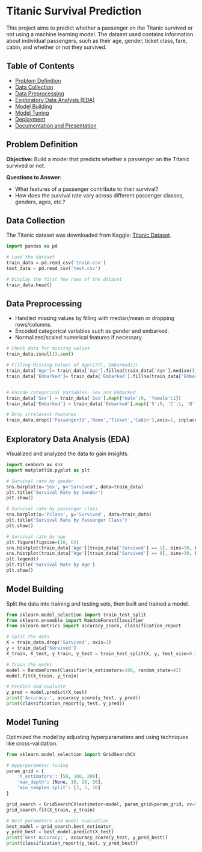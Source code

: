 # Titanic Survival Prediction

This project aims to predict whether a passenger on the Titanic survived or not using a machine learning model. The dataset used contains information about individual passengers, such as their age, gender, ticket class, fare, cabin, and whether or not they survived.

## Table of Contents

- [Problem Definition](#problem-definition)
- [Data Collection](#data-collection)
- [Data Preprocessing](#data-preprocessing)
- [Exploratory Data Analysis (EDA)](#exploratory-data-analysis-eda)
- [Model Building](#model-building)
- [Model Tuning](#model-tuning)
- [Deployment](#deployment)
- [Documentation and Presentation](#documentation-and-presentation)

## Problem Definition

**Objective:** Build a model that predicts whether a passenger on the Titanic survived or not.

**Questions to Answer:**
- What features of a passenger contribute to their survival?
- How does the survival rate vary across different passenger classes, genders, ages, etc.?

## Data Collection

The Titanic dataset was downloaded from Kaggle: [Titanic Dataset](https://www.kaggle.com/c/titanic/data).

```python
import pandas as pd

# Load the dataset
train_data = pd.read_csv('train.csv')
test_data = pd.read_csv('test.csv')

# Display the first few rows of the dataset
train_data.head()
```

## Data Preprocessing

- Handled missing values by filling with median/mean or dropping rows/columns.
- Encoded categorical variables such as gender and embarked.
- Normalized/scaled numerical features if necessary.

```python
# Check data for missing values
train_data.isnull().sum()

# Filling Missing Values of Age(177), Embarked(2) 
train_data['Age']= train_data['Age'].fillna(train_data['Age'].median())
train_data['Embarked']= train_data['Embarked'].fillna(train_data['Embarked'].mode())


# Encode categorical Variables- Sex and Embarked
train_data['Sex'] = train_data['Sex'].map({'male':0, 'female':1})
train_data['Embarked'] = train_data['Embarked'].map({'S':0, 'C':1, 'Q':2})

# Drop irrelevant features
train_data.drop(['PassengerId','Name','Ticket','Cabin'],axis=1, inplace=True)

```

## Exploratory Data Analysis (EDA)

Visualized and analyzed the data to gain insights.

```python
import seaborn as sns
import matplotlib.pyplot as plt

# Survival rate by gender
sns.barplot(x='Sex', y='Survived', data=train_data)
plt.title('Survival Rate by Gender')
plt.show()

# Survival rate by passenger class
sns.barplot(x='Pclass', y='Survived', data=train_data)
plt.title('Survival Rate by Passenger Class')
plt.show()

# Survival rate by age
plt.figure(figsize=(10, 6))
sns.histplot(train_data['Age'][train_data['Survived'] == 1], bins=30, kde=False, label='Survived')
sns.histplot(train_data['Age'][train_data['Survived'] == 0], bins=30, kde=False, label='Not Survived')
plt.legend()
plt.title('Survival Rate by Age')
plt.show()
```

## Model Building

Split the data into training and testing sets, then built and trained a model.

```python
from sklearn.model_selection import train_test_split
from sklearn.ensemble import RandomForestClassifier
from sklearn.metrics import accuracy_score, classification_report

# Split the data
X = train_data.drop('Survived', axis=1)
y = train_data['Survived']
X_train, X_test, y_train, y_test = train_test_split(X, y, test_size=0.2, random_state=42)

# Train the model
model = RandomForestClassifier(n_estimators=100, random_state=42)
model.fit(X_train, y_train)

# Predict and evaluate
y_pred = model.predict(X_test)
print('Accuracy:', accuracy_score(y_test, y_pred))
print(classification_report(y_test, y_pred))
```

## Model Tuning

Optimized the model by adjusting hyperparameters and using techniques like cross-validation.

```python
from sklearn.model_selection import GridSearchCV

# Hyperparameter tuning
param_grid = {
    'n_estimators': [50, 100, 200],
    'max_depth': [None, 10, 20, 30],
    'min_samples_split': [2, 5, 10]
}

grid_search = GridSearchCV(estimator=model, param_grid=param_grid, cv=5, scoring='accuracy')
grid_search.fit(X_train, y_train)

# Best parameters and model evaluation
best_model = grid_search.best_estimator_
y_pred_best = best_model.predict(X_test)
print('Best Accuracy:', accuracy_score(y_test, y_pred_best))
print(classification_report(y_test, y_pred_best))
```


